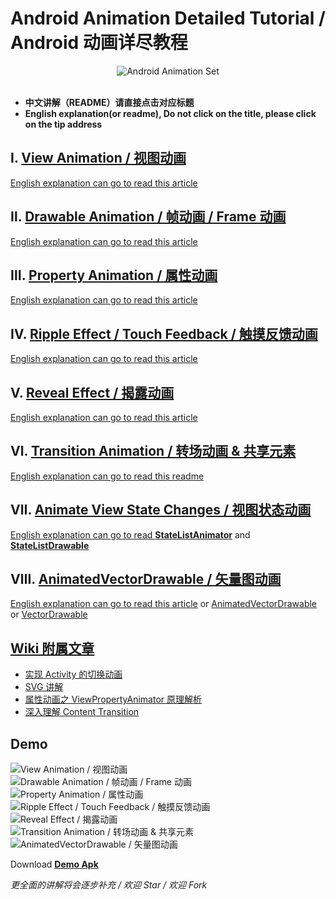 # Android Animation Detailed Tutorial / Android 动画详尽教程

<div  align="center">
<img src="https://raw.githubusercontent.com/OCNYang/Android-Animation-Set/master/app/src/main/res/drawable/header_bg.jpg?token=AQ83Mm1lTKd-0jwgDJ9K3tNGJbk9OI9iks5axtyQwA%3D%3D" alt="Android Animation Set" align=center />
</div>

<br/>

* **中文讲解（README）请直接点击对应标题**  
* **English explanation(or readme), Do not click on the title, please click on the tip address**

## Ⅰ. [View Animation / 视图动画](https://github.com/OCNYang/Android-Animation-Set/tree/master/view-animation)

[English explanation can go to read this article](https://developer.android.com/guide/topics/graphics/view-animation.html)  

## Ⅱ. [Drawable Animation / 帧动画 / Frame 动画](https://github.com/OCNYang/Android-Animation-Set/tree/master/drawable-animation)

[English explanation can go to read this article](https://developer.android.com/reference/android/graphics/drawable/AnimationDrawable.html)  

## Ⅲ. [Property Animation / 属性动画](https://github.com/OCNYang/Android-Animation-Set/tree/master/property-animation)  

[English explanation can go to read this article](https://developer.android.com/guide/topics/graphics/prop-animation.html)  

## Ⅳ. [Ripple Effect / Touch Feedback / 触摸反馈动画](https://github.com/OCNYang/Android-Animation-Set/tree/master/ripple-animation)

[English explanation can go to read this article](https://guides.codepath.com/android/Ripple-Animation)  

## Ⅴ. [Reveal Effect / 揭露动画](https://github.com/OCNYang/Android-Animation-Set/tree/master/reveal-animation)

[English explanation can go to read this article](http://anjithsasindran.in/blog/2015/08/15/material-sharing-card/)  

## Ⅵ. [Transition Animation / 转场动画 & 共享元素](https://github.com/OCNYang/Android-Animation-Set/tree/master/transition-animation)

[English explanation can go to read this readme](https://github.com/OCNYang/Android-Animation-Set/blob/master/transition-animation/README_EN.md)  

## Ⅶ. [Animate View State Changes / 视图状态动画](https://github.com/OCNYang/Android-Animation-Set/tree/master/state-animation)

[English explanation can go to read ](https://developer.android.com/training/material/animations.html)
[**StateListAnimator**](https://developer.android.com/reference/android/animation/StateListAnimator.html) and [**StateListDrawable**](https://developer.android.com/reference/android/graphics/drawable/StateListDrawable.html)

## Ⅷ. [AnimatedVectorDrawable / 矢量图动画](https://github.com/OCNYang/Android-Animation-Set/tree/master/vector-animation)

[English explanation can go to read this article](https://www.androiddesignpatterns.com/2016/11/introduction-to-icon-animation-techniques.html) 
or [AnimatedVectorDrawable](https://developer.android.com/reference/android/graphics/drawable/AnimatedVectorDrawable.html) 
or [VectorDrawable](https://developer.android.com/reference/android/graphics/drawable/VectorDrawable.html)

## [Wiki 附属文章](https://github.com/OCNYang/Android-Animation-Set/wiki)

* [实现 Activity 的切换动画](https://github.com/OCNYang/Android-Animation-Set/wiki/%E5%AE%9E%E7%8E%B0-Activity-%E7%9A%84%E5%88%87%E6%8D%A2%E5%8A%A8%E7%94%BB)  
* [SVG 讲解](https://github.com/OCNYang/Android-Animation-Set/wiki/SVG-%E8%AE%B2%E8%A7%A3)  
* [属性动画之 ViewPropertyAnimator 原理解析](https://github.com/OCNYang/Android-Animation-Set/wiki/%E5%B1%9E%E6%80%A7%E5%8A%A8%E7%94%BB%E4%B9%8B-ViewPropertyAnimator-%E5%8E%9F%E7%90%86%E8%A7%A3%E6%9E%90)  
* [深入理解 Content Transition](https://github.com/OCNYang/Android-Animation-Set/wiki/%E6%B7%B1%E5%85%A5%E7%90%86%E8%A7%A3-Content-Transition)  

## Demo  

![View Animation / 视图动画](./README_Res/demo1.gif)  
![Drawable Animation / 帧动画 / Frame 动画](./README_Res/demo2.gif)  
![Property Animation / 属性动画](./README_Res/demo3.gif)  
![Ripple Effect / Touch Feedback / 触摸反馈动画](./README_Res/demo4.gif)  
![Reveal Effect / 揭露动画](./README_Res/demo5.gif)  
![Transition Animation / 转场动画 & 共享元素](./README_Res/demo7.gif)  
![AnimatedVectorDrawable / 矢量图动画](./README_Res/demo8.gif)  


Download [**Demo Apk**](./README_Res/app-debug.apk)


*更全面的讲解将会逐步补充 / 欢迎 Star / 欢迎 Fork*